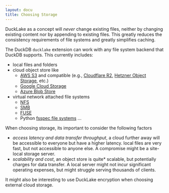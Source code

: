 ```yaml
---
layout: docu
title: Choosing Storage
---
```


DuckLake as a concept will *never* change existing files, neither by changing existing content nor by appending to existing files. This greatly reduces the consistency requirements of file systems and greatly simplifies caching.

The DuckDB `ducklake` extension can work with any file system backend that DuckDB supports. This currently includes: 
- local files and folders
- cloud object store like 
  - [AWS S3](https://duckdb.org/docs/stable/core_extensions/httpfs/s3api) and compatible (e.g., [Cloudflare R2](https://www.cloudflare.com/developer-platform/products/r2/), [Hetzner Object Storage](https://www.hetzner.com/storage/object-storage/), etc.)
  - [Google Cloud Storage](https://duckdb.org/docs/stable/guides/network_cloud_storage/gcs_import)
  - [Azure Blob Store](https://duckdb.org/docs/stable/core_extensions/azure)
- virtual network attached file systems
  - [NFS](https://en.wikipedia.org/wiki/Network_File_System)
  - [SMB](https://en.wikipedia.org/wiki/Server_Message_Block)
  - [FUSE](https://en.wikipedia.org/wiki/Filesystem_in_Userspace)
  - Python [fsspec file systems](https://duckdb.org/docs/stable/guides/python/filesystems)
  ...


When choosing storage, its important to consider the following factors
- *access latency and data transfer throughput*, a cloud further away will be accessible to everyone but have a higher latency. local files are very fast, but not accessible to anyone else. A compromise might be a site-local storage server.
- *scalability and cost*, an object store is quite* scalable, but potentially charges for data transfer. A local server might not incur significant operating expenses, but might struggle serving thousands of clients.

It might also be interesting to use DuckLake encryption when choosing external cloud storage.
